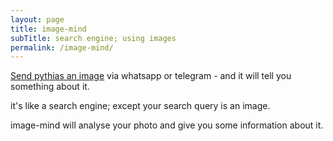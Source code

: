 ```yaml
---
layout: page
title: image-mind
subTitle: search engine; using images 
permalink: /image-mind/
---
```

<a name="im" type="anchor"></a>
[Send pythias an image](whatsapp://send?text=http://pythias.io) via whatsapp or telegram - and it will tell you something about it.

it's like a search engine; except your search query is an image.

image-mind will analyse your photo and give you some information about it.
<br>
<br>

